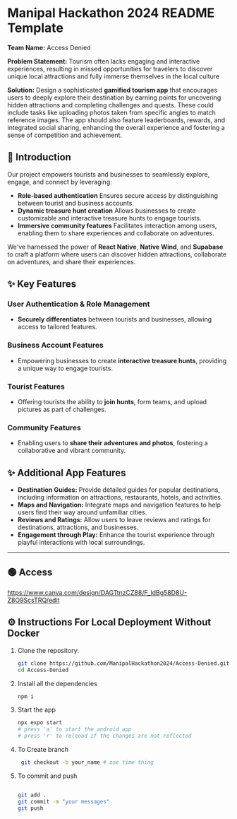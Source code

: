 # Manipal Hackathon 2024 README Template

**Team Name:** Access Denied

**Problem Statement:** Tourism often lacks engaging and interactive experiences, resulting in missed opportunities for travelers to discover unique local attractions and fully immerse themselves in the local culture

**Solution:** Design a sophisticated **gamified tourism app** that encourages users to deeply explore their destination by earning points for uncovering hidden attractions and completing challenges and quests. These could include tasks like uploading photos taken from specific angles to match reference images. The app should also feature leaderboards, rewards, and integrated social sharing, enhancing the overall experience and fostering a sense of competition and achievement.

## 📜 Introduction

Our project empowers tourists and businesses to seamlessly explore, engage, and connect by leveraging:

- **Role-based authentication**  Ensures secure access by distinguishing between tourist and business accounts.
- **Dynamic treasure hunt creation** Allows businesses to create customizable and interactive treasure hunts to engage tourists.
- **Immersive community features**  Facilitates interaction among users, enabling them to share experiences and collaborate on adventures. 

We've harnessed the power of **React Native**, **Native Wind**, and **Supabase** to craft a platform where users can discover hidden attractions, collaborate on adventures, and share their experiences.

## ✨ Key Features

### User Authentication & Role Management
- **Securely differentiates** between tourists and businesses, allowing access to tailored features.

### Business Account Features
- Empowering businesses to create **interactive treasure hunts**, providing a unique way to engage tourists.

### Tourist Features
- Offering tourists the ability to **join hunts**, form teams, and upload pictures as part of challenges.

### Community Features
- Enabling users to **share their adventures and photos**, fostering a collaborative and vibrant community.

## ✨ Additional App Features

- **Destination Guides:** Provide detailed guides for popular destinations, including information on attractions, restaurants, hotels, and activities.
- **Maps and Navigation:** Integrate maps and navigation features to help users find their way around unfamiliar cities.
- **Reviews and Ratings:** Allow users to leave reviews and ratings for destinations, attractions, and businesses.
- **Engagement through Play:** Enhance the tourist experience through playful interactions with local surroundings.

---



## 🟢 Access

https://www.canva.com/design/DAGTtnzCZ88/F_ldBg58D8U-Z8O9ScsTRQ/edit
## ⚙️ Instructions For Local Deployment Without Docker

1. Clone the repository:

    ```bash
    git clone https://github.com/ManipalHackathon2024/Access-Denied.git
    cd Access-Denied
    ```

2. Install all the dependencies

    ```bash
    npm i
    ```

3. Start the app

    ```bash
    npx expo start
    # press 'a' to start the android app
    # press 'r' to releoad if the changes are not reflected
    ```
4. To Create branch
   ```bash
    git checkout -b your_name # one time thing
    ```
5. To commit and push
    ```bash
    
    git add .
    git commit -m "your messages"
    git push
```
